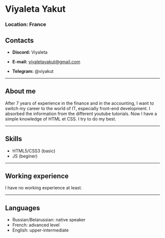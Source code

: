 # Viyaleta Yakut 

### Location: France


## Contacts

+ **Discord:** Viyaleta

+ **E-mail:** viyaletayakut@gmail.com

+ **Telegram:** @viyakut
**************************
## About me

After 7 years of experience in the finance and in the accounting, I want to switch my career to the world of IT, especially front-end development.
I absorbed the information from the different youtube tutorials. Now I have a simple knowledge of HTML et CSS. I try to do my best.
***********************
## Skills

+ HTML5/CSS3 (basic)
+ JS (beginer)
***********************
## Working experience

I have no working experience at least.
***********************
## Languages

+ Russian/Belarussian: native speaker
+ French: advanced level
+ English: upper-intermediate
